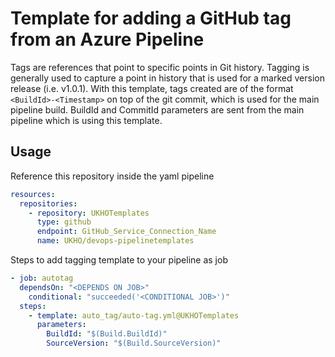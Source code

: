 # Template for adding a GitHub tag from an Azure Pipeline 

Tags are references that point to specific points in Git history. Tagging is generally used to capture a point in history that is used for a marked version release (i.e. v1.0.1).
With this template, tags created are of the format `<BuildId>-<Timestamp>` on top of the git commit, which is used for the main pipeline build. BuildId and CommitId parameters are sent from the main pipeline which is using this template.  

## Usage

Reference this repository inside the yaml pipeline

```yaml
resources:
  repositories: 
    - repository: UKHOTemplates
      type: github
      endpoint: GitHub_Service_Connection_Name
      name: UKHO/devops-pipelinetemplates
```

Steps to add tagging template to your pipeline as job

```yaml
- job: autotag
  dependsOn: "<DEPENDS ON JOB>"
    conditional: "succeeded('<CONDITIONAL JOB>')"
  steps: 
    - template: auto_tag/auto-tag.yml@UKHOTemplates
      parameters: 
        BuildId: "$(Build.BuildId)"
        SourceVersion: "$(Build.SourceVersion)"
```
